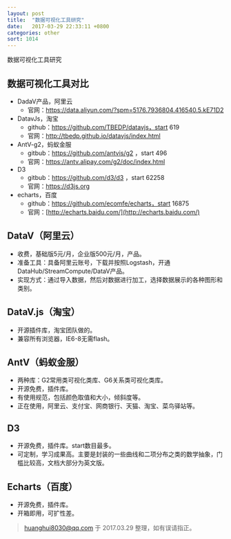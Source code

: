 ```yaml
---
layout: post
title:  "数据可视化工具研究"
date:   2017-03-29 22:33:11 +0800
categories: other
sort: 1014
---
```


数据可视化工具研究

## 数据可视化工具对比

- DadaV产品，阿里云
  - 官网：https://data.aliyun.com/?spm=5176.7936804.416540.5.kE71D2
- DatavJs，淘宝
  - github：https://github.com/TBEDP/datavjs，start 619
  - 官网：http://tbedp.github.io/datavjs/index.html 
- AntV-g2，蚂蚁金服
  - gitbub：https://github.com/antvis/g2  ，start 496
  - 官网：https://antv.alipay.com/g2/doc/index.html
- D3
  - gitbub：https://github.com/d3/d3 ，start 62258
  - 官网：https://d3js.org
- echarts，百度
  - github：https://github.com/ecomfe/echarts，start 16875
  - 官网：[http://echarts.baidu.com/](http://echarts.baidu.com/)

## DataV（阿里云） 

- 收费，基础版5元/月，企业版500元/月，产品。
- 准备工具：具备阿里云账号，下载并按照Logstash，开通DataHub/StreamCompute/DataV产品。
- 实现方式：通过导入数据，然后对数据进行加工，选择数据展示的各种图形和类别。

## DataV.js（淘宝）

- 开源插件库，淘宝团队做的。
- 兼容所有浏览器，IE6-8无需flash。

## AntV（蚂蚁金服）

- 两种库：G2常用类可视化类库、G6关系类可视化类库。
- 开源免费，插件库。
- 有使用规范，包括颜色取值和大小，倾斜度等。
- 正在使用，阿里云、支付宝、网商银行、天猫、淘宝、菜鸟驿站等。

## D3

- 开源免费，插件库。start数目最多。
- 可定制，学习成果高。主要是封装的一些曲线和二项分布之类的数学抽象，门槛比较高，文档大部分为英文版。

## Echarts（百度）

- 开源免费，插件库。
- 开箱即用，可扩性差。



> huanghui8030@qq.com 于 2017.03.29  整理，如有误请指正。

